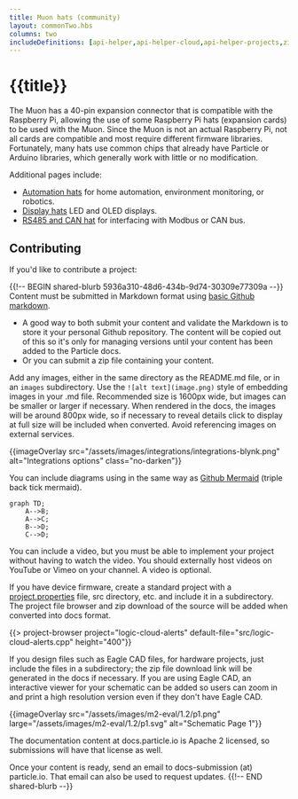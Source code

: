 ```yaml
---
title: Muon hats (community)
layout: commonTwo.hbs
columns: two
includeDefinitions: [api-helper,api-helper-cloud,api-helper-projects,zip]
---
```


# {{title}}

The Muon has a 40-pin expansion connector that is compatible with the Raspberry Pi, allowing the use of some
Raspberry Pi hats (expansion cards) to be used with the Muon. Since the Muon is not an actual Raspberry Pi,
not all cards are compatible and most require different firmware libraries. Fortunately, many hats use 
common chips that already have Particle or Arduino libraries, which generally work with little or no
modification.

Additional pages include:

- [Automation hats](/hardware/muon-hats/automation-hats/) for home automation, environment monitoring, or robotics.
- [Display hats](/hardware/muon-hats/automation-hats/) LED and OLED displays.
- [RS485 and CAN hat](/hardware/muon-hats/automation-hats/) for interfacing with Modbus or CAN bus.

## Contributing

If you'd like to contribute a project: 

{{!-- BEGIN shared-blurb 5936a310-48d6-434b-9d74-30309e77309a --}}
Content must be submitted in Markdown format using [basic Github markdown](https://docs.github.com/en/get-started/writing-on-github/getting-started-with-writing-and-formatting-on-github/basic-writing-and-formatting-syntax). 

- A good way to both submit your content and validate the Markdown is to store it your personal Github repository. The content will be copied out of this so it's only for managing versions until your content has been added to the Particle docs.
- Or you can submit a zip file containing your content.

Add any images, either in the same directory as the README.md file, or in an `images` subdirectory. Use the `![alt text](image.png)` style of embedding images in your .md file. Recommended size is 1600px wide, but images can be smaller or larger if necessary. When rendered in the docs, the images will be around 800px wide, so if necessary to reveal details click to display at full size will be included when converted. Avoid referencing images on external services.

{{imageOverlay src="/assets/images/integrations/integrations-blynk.png" alt="Integrations options" class="no-darken"}}

You can include diagrams using in the same way as [Github Mermaid](https://github.blog/2022-02-14-include-diagrams-markdown-files-mermaid/) (triple back tick mermaid).

```mermaid
graph TD;
    A-->B;
    A-->C;
    B-->D;
    C-->D;
```

You can include a video, but you must be able to implement your project without having to watch the video. You should externally host videos on YouTube or Vimeo on your channel. A video is optional.

If you have device firmware, create a standard project with a [project.properties](http://project.properties) file, src directory, etc. and include it in a subdirectory. The project file browser and zip download of the source will be added when converted into docs format.

{{> project-browser project="logic-cloud-alerts" default-file="src/logic-cloud-alerts.cpp" height="400"}}


If you design files such as Eagle CAD files, for hardware projects, just include the files in a subdirectory; the zip file download link will be generated in the docs if necessary. If you are using Eagle CAD, an interactive viewer for your schematic can be added so users can zoom in and print a high resolution version even if they don't have Eagle CAD.

{{imageOverlay src="/assets/images/m2-eval/1.2/p1.png" large="/assets/images/m2-eval/1.2/p1.svg" alt="Schematic Page 1"}}


The documentation content at docs.particle.io is Apache 2 licensed, so submissions will have that license as well.

Once your content is ready, send an email to docs-submission (at) particle.io. That email can also be used to request updates.
{{!-- END shared-blurb --}}
